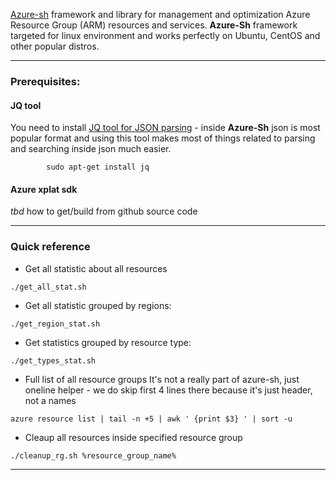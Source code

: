 [Azure-sh](https://github.com/abokov/azure-sh) framework and library for management and optimization Azure Resource Group (ARM) resources and services. 
__Azure-Sh__ framework targeted for linux environment and works perfectly on Ubuntu, CentOS and other popular distros.

-----

### Prerequisites:

#### JQ tool
You need to install [JQ tool for JSON parsing](https://stedolan.github.io) - inside __Azure-Sh__ json is most popular format and using this tool makes most of things related to parsing and searching inside json much easier.

```
        sudo apt-get install jq
```

#### Azure xplat sdk

*tbd* how to get/build from github source code 

--------

### Quick reference

* Get all statistic about all resources
```
./get_all_stat.sh
```

* Get all statistic grouped by regions:
```
./get_region_stat.sh
```

* Get statistics grouped by resource type:
```
./get_types_stat.sh
```

* Full list of all resource groups 
It's not a really part of azure-sh, just oneline helper - we do skip first 4 lines there because it's just header, not a names
```
azure resource list | tail -n +5 | awk ' {print $3} ' | sort -u
```

* Cleaup all resources inside specified resource group

```
./cleanup_rg.sh %resource_group_name%
```

------

